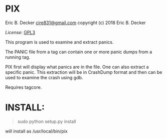 PIX
===

Eric B. Decker <cire831@gmail.com>
copyright (c) 2018 Eric B. Decker

*License*: [GPL3](https://opensource.org/licenses/GPL-3.0)

This program is used to examine and extract panics.

The PANIC file from a tag can contain one or more panic dumps from
a running tag.

PIX first will display what panics are in the file.  One can also
extract a specific panic.  This extraction will be in CrashDump format
and then can be used to examine the crash using gdb.

Requires tagcore.

INSTALL:
========

> sudo python setup.py install

will install as /usr/local/bin/pix
